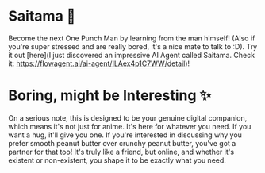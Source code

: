 # Saitama 👊
Become the next One Punch Man by learning from the man himself! (Also if you're super stressed and are really bored, it's a nice mate to talk to :D). Try it out [here](I just discovered an impressive AI Agent called Saitama. Check it: https://flowagent.ai/ai-agent/ILAex4p1C7WW/detail)!

# Boring, might be Interesting ✨
On a serious note, this is designed to be your genuine digital companion, which means it's not just for anime. It's here for whatever you need. 
If you want a hug, it'll give you one. If you're interested in discussing why you prefer smooth peanut butter over crunchy peanut butter, you've got a partner for that too! 
It's truly like a friend, but online, and whether it's existent or non-existent, you shape it to be exactly what you need.
